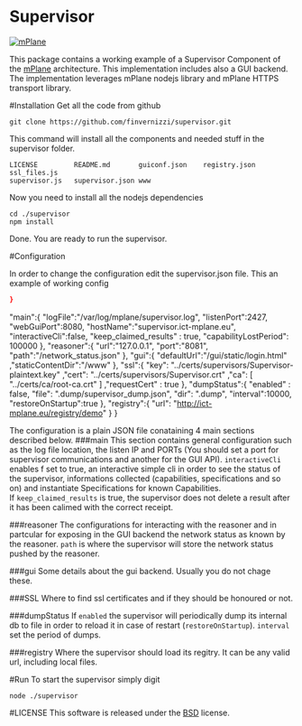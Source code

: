 Supervisor
=================

[![mPlane](http://www.ict-mplane.eu/sites/default/files//public/mplane_final_256x_0.png)](http://www.ict-mplane.eu/)


This package contains a working example of a Supervisor Component of the [mPlane](http://www.ict-mplane.eu/) architecture. This implementation includes also a GUI backend.
The implementation leverages mPlane nodejs library and mPlane HTTPS transport library.

#Installation
Get all the code from github

```git clone https://github.com/finvernizzi/supervisor.git```

This command will install all the components and needed stuff in the supervisor folder.

```
LICENSE         README.md       guiconf.json    registry.json   ssl_files.js    
supervisor.js   supervisor.json www
```

Now you need to install all the nodejs dependencies
```
cd ./supervisor
npm install
```
Done. You are ready to run the supervisor.

    
#Configuration
    
In order to change the configuration edit the supervisor.json file.
This an example of working config

```json
}
```

"main":{
        "logFile":"/var/log/mplane/supervisor.log",
        "listenPort":2427,
        "webGuiPort":8080,
        "hostName":"supervisor.ict-mplane.eu",
        "interactiveCli":false,
        "keep_claimed_results" : true,
        "capabilityLostPeriod": 100000
    },
     "reasoner":{
             "url":"127.0.0.1",
             "port":"8081",
             "path":"/network_status.json"
     },
    "gui":{
        "defaultUrl":"/gui/static/login.html"
        ,"staticContentDir":"/www"
    },
    "ssl":{
        "key": "../certs/supervisors/Supervisor-plaintext.key"
        ,"cert": "../certs/supervisors/Supervisor.crt"
        ,"ca": [ "../certs/ca/root-ca.crt" ]
        ,"requestCert" : true
    },
    "dumpStatus":{
        "enabled" : false,
        "file": ".dump/supervisor_dump.json",
        "dir": ".dump",
        "interval":10000,
        "restoreOnStartup":true
    },
    "registry":{
                "url": "http://ict-mplane.eu/registry/demo"
    }
}

The configuration is a plain JSON file conataining 4 main sections described below.
###main
This section contains general configuration such as the log file location, the listen IP and PORTs (You should set a port for supervisor communications and another for the GUI API). 
`interactiveCli` enables f set to true, an interactive simple cli in order to see the status of the supervisor, informations collected (capabilities, specifications and so on) and instantiate Specifications for known Capabilities.  
If `keep_claimed_results` is true, the supervisor does not delete a result after it has been calimed with the correct receipt.

###reasoner
The configurations for interacting with the reasoner and in partcular for exposing in the GUI backend the network status as known by the reasoner.
`path` is where the supervisor will store the network status pushed by the reasoner.

###gui
Some details about the gui backend. Usually you do not chage these.

###SSL
Where to find ssl certificates and if they should be honoured or not.

###dumpStatus
If `enabled` the supervisor will periodically dump its internal db to file in order to reload it in case of restart (`restoreOnStartup`). `interval` set the period of dumps.

###registry
Where the supervisor should load its regitry. It can be any valid url, including local files.

#Run
To start the supervisor simply digit
```
node ./supervisor
```

#LICENSE
This software is released under the [BSD](https://en.wikipedia.org/wiki/BSD_licenses#2-clause_license_.28.22Simplified_BSD_License.22_or_.22FreeBSD_License.22.29) license.
